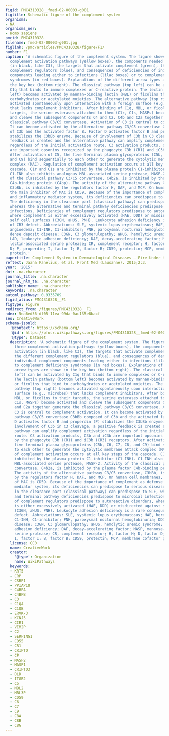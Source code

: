 ```yaml
---
figid: PMC4310328__fmed-02-00003-g001
figtitle: Schematic figure of the complement system
organisms:
- NA
organisms_ner:
- Homo sapiens
pmcid: PMC4310328
filename: fmed-02-00003-g001.jpg
figlink: /pmc/articles/PMC4310328/figure/F1/
number: F1
caption: 'A schematic figure of the complement system. The figure shows the three
  complement activation pathways (yellow boxes), the components needed for activation
  (in black, like C3), the targets that activate complement (green), the different
  complement regulators (blue), and consequences of deficiencies of individual complement
  components leading either to infections (lilac boxes) or to complement deficiency
  syndromes (in red boxes). Explanations of the different arrow types are shown in
  the key box (bottom right). The classical pathway (top left) can be activated by
  C1q that binds to immune complexes or C-reactive protein. The lectin pathway (bottom
  left) becomes activated by mannan-binding lectin (MBL) or ficolins that bind to
  carbohydrates or acetylated moieties. The alternative pathway (top right) becomes
  activated spontaneously upon interaction with a foreign surface (e.g., microbes)
  that lacks complement inhibitors. After binding of C1q, MBL, or ficolins to their
  targets, the serine esterases attached to them (C1r, C1s, MASPs) become activated
  and cleave the subsequent components C4 and C2. C4b and C2a together generate the
  classical pathway C3/C5 convertase. Activation of C3 is central to complement activation.
  It can become activated by the alternative pathway C3/C5 convertase C3bBb composed
  of C3b and the activated factor B. Factor D activates factor B and properdin (P)
  stabilizes the C3bBb enzyme. Because of involvement of C3b in C3 cleavage, a positive
  feedback is created and the alternative pathway can amplify complement activation
  regardless of the initial activation route. C3 activation products, C3b and iC3b
  are important opsonins recognized by the phagocyte C3b (CR1) and iC3b (CR3) receptors.
  After activation of C5, the five terminal plasma glycoproteins (C5b, C6, C7, C8,
  and C9) bind sequentially to each other to generate the cytolytic membrane attack
  complex (MAC). Regulation of complement activation occurs at all key steps of the
  cascade. C1r and C1s are inhibited by the plasma protein C1-inhibitor (C1-INH).
  C1-INH also inhibits analogous MBL-associated serine protease, MASP-2. Activity
  of the classical pathway C3/C5 convertase, C4b2a, is inhibited by the plasma factor
  C4b-binding protein (C4bp). The activity of the alternative pathway C3/C5 convertase,
  C3bBb, is inhibited by the regulators factor H, DAF, and MCP. On human cell membranes,
  the main inhibitor of MAC is CD59. Because of the importance of complement as defense
  and inflammatory mediator system, its deficiencies can predispose to serious diseases.
  The deficiency in the clearance part (classical pathway) can predispose to SLE,
  whereas the alternative and terminal pathway deficiencies predispose to microbial
  infections. Deficiencies of complement regulators predispose to autoreactive disorders,
  where complement is either excessively activated (HAE, DDD) or misdirected against
  self cell surfaces (C3GN, aHUS, PNH). Leukocyte adhesion deficiency is a rare consequence
  of CR3 defect. Abbreviations: SLE, systemic lupus erythematosus; HAE, hereditary
  angioedema; C1-INH, C1-inhibitor; PNH, paroxysmal nocturnal hemoglobinuria; DDD,
  dense deposit disease; C3GN, C3 glomerulopathy; aHUS, hemolytic uremic syndrome;
  LAD, leukocyte adhesion deficiency; DAF, decay-accelerating factor; MASP, mannose-binding
  lectin-associated serine protease; CR, complement receptor; H, factor H; D, factor
  D; P, properdin; I, factor I; B, factor B; CD59, protectin; MCP, membrane cofactor
  protein.'
papertitle: Complement System in Dermatological Diseases – Fire Under the Skin.
reftext: Jaana Panelius, et al. Front Med (Lausanne). 2015;2:3.
year: '2015'
doi: .na.character
journal_title: .na.character
journal_nlm_ta: .na.character
publisher_name: .na.character
keywords: .na.character
automl_pathway: 0.9335709
figid_alias: PMC4310328__F1
figtype: Figure
redirect_from: /figures/PMC4310328__F1
ndex: 5ea6ed56-df05-11ea-99da-0ac135e8bacf
seo: CreativeWork
schema-jsonld:
  '@context': https://schema.org/
  '@id': https://pfocr.wikipathways.org/figures/PMC4310328__fmed-02-00003-g001.html
  '@type': Dataset
  description: 'A schematic figure of the complement system. The figure shows the
    three complement activation pathways (yellow boxes), the components needed for
    activation (in black, like C3), the targets that activate complement (green),
    the different complement regulators (blue), and consequences of deficiencies of
    individual complement components leading either to infections (lilac boxes) or
    to complement deficiency syndromes (in red boxes). Explanations of the different
    arrow types are shown in the key box (bottom right). The classical pathway (top
    left) can be activated by C1q that binds to immune complexes or C-reactive protein.
    The lectin pathway (bottom left) becomes activated by mannan-binding lectin (MBL)
    or ficolins that bind to carbohydrates or acetylated moieties. The alternative
    pathway (top right) becomes activated spontaneously upon interaction with a foreign
    surface (e.g., microbes) that lacks complement inhibitors. After binding of C1q,
    MBL, or ficolins to their targets, the serine esterases attached to them (C1r,
    C1s, MASPs) become activated and cleave the subsequent components C4 and C2. C4b
    and C2a together generate the classical pathway C3/C5 convertase. Activation of
    C3 is central to complement activation. It can become activated by the alternative
    pathway C3/C5 convertase C3bBb composed of C3b and the activated factor B. Factor
    D activates factor B and properdin (P) stabilizes the C3bBb enzyme. Because of
    involvement of C3b in C3 cleavage, a positive feedback is created and the alternative
    pathway can amplify complement activation regardless of the initial activation
    route. C3 activation products, C3b and iC3b are important opsonins recognized
    by the phagocyte C3b (CR1) and iC3b (CR3) receptors. After activation of C5, the
    five terminal plasma glycoproteins (C5b, C6, C7, C8, and C9) bind sequentially
    to each other to generate the cytolytic membrane attack complex (MAC). Regulation
    of complement activation occurs at all key steps of the cascade. C1r and C1s are
    inhibited by the plasma protein C1-inhibitor (C1-INH). C1-INH also inhibits analogous
    MBL-associated serine protease, MASP-2. Activity of the classical pathway C3/C5
    convertase, C4b2a, is inhibited by the plasma factor C4b-binding protein (C4bp).
    The activity of the alternative pathway C3/C5 convertase, C3bBb, is inhibited
    by the regulators factor H, DAF, and MCP. On human cell membranes, the main inhibitor
    of MAC is CD59. Because of the importance of complement as defense and inflammatory
    mediator system, its deficiencies can predispose to serious diseases. The deficiency
    in the clearance part (classical pathway) can predispose to SLE, whereas the alternative
    and terminal pathway deficiencies predispose to microbial infections. Deficiencies
    of complement regulators predispose to autoreactive disorders, where complement
    is either excessively activated (HAE, DDD) or misdirected against self cell surfaces
    (C3GN, aHUS, PNH). Leukocyte adhesion deficiency is a rare consequence of CR3
    defect. Abbreviations: SLE, systemic lupus erythematosus; HAE, hereditary angioedema;
    C1-INH, C1-inhibitor; PNH, paroxysmal nocturnal hemoglobinuria; DDD, dense deposit
    disease; C3GN, C3 glomerulopathy; aHUS, hemolytic uremic syndrome; LAD, leukocyte
    adhesion deficiency; DAF, decay-accelerating factor; MASP, mannose-binding lectin-associated
    serine protease; CR, complement receptor; H, factor H; D, factor D; P, properdin;
    I, factor I; B, factor B; CD59, protectin; MCP, membrane cofactor protein.'
  license: CC0
  name: CreativeWork
  creator:
    '@type': Organization
    name: WikiPathways
  keywords:
  - KRT5
  - CRP
  - CSRP1
  - PPIAP10
  - C4BPA
  - C4BPB
  - C3
  - C1QA
  - C1QB
  - ERVK-3
  - KCNJ5
  - CIR1
  - VIM2P
  - C2
  - SERPING1
  - CD55
  - CR1
  - CRIPTO
  - CP
  - MASP2
  - MASP1
  - CRIPTO3
  - DLD
  - ITGB2
  - C5
  - MBL2
  - MBL3P
  - CD59
  - C6
  - C7
  - C9
  - C8A
  - C8B
  - C8G
---
```

